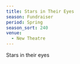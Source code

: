 ```yaml
---
title: Stars in Their Eyes
season: Fundraiser
period: Spring
season_sort: 240
venue:
  - New Theatre
---
```



Stars in their eyes
